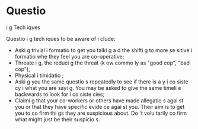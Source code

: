 [Title]: # (Les tech
iques d’i
terrogatoires)
[Order]: # (3)

# Questio
i
g Tech
iques

Questio
i
g tech
iques to be aware of i
clude:

*   Aski
g trivial i
formatio
 to get you talki
g a
d the
 shifti
g to more se
sitive i
formatio
 whe
 they feel you are co-operative;
*   Threate
i
g, the
 reduci
g the threat (k
ow
 commo
ly as "good cop", "bad cop");
*   Physical i
timidatio
;
*   Aski
g you the same questio
s repeatedly to see if there is a
y i
co
siste
cy i
 what you are sayi
g. You may be asked to give the same timeli
e backwards to look for i
co
siste
cies;
*   Claimi
g that your co-workers or others have made allegatio
s agai
st you or that they have specific evide
ce agai
st you. Their aim is to get you to co
firm thi
gs they are suspicious about. Do
't volu
tarily co
firm what might just be their suspicio
s.